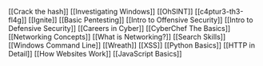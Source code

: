 [[Crack the hash]]
[[Investigating Windows]]
[[OhSINT]]
[[c4ptur3-th3-fl4g]]
[[Ignite]]
[[Basic Pentesting]]
[[Intro to Offensive Security]]
[[Intro to Defensive Security]]
[[Careers in Cyber]]
[[CyberChef The Basics]]
[[Networking Concepts]]
[[What is Networking?]]
[[Search Skills]]
[[Windows Command Line]]
[[Wreath]]
[[XSS]]
[[Python Basics]]
[[HTTP in Detail]]
[[How Websites Work]]
[[JavaScript Basics]]
